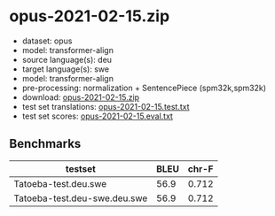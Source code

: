 # opus-2021-02-15.zip

* dataset: opus
* model: transformer-align
* source language(s): deu
* target language(s): swe
* model: transformer-align
* pre-processing: normalization + SentencePiece (spm32k,spm32k)
* download: [opus-2021-02-15.zip](https://object.pouta.csc.fi/Tatoeba-MT-models/deu-swe/opus-2021-02-15.zip)
* test set translations: [opus-2021-02-15.test.txt](https://object.pouta.csc.fi/Tatoeba-MT-models/deu-swe/opus-2021-02-15.test.txt)
* test set scores: [opus-2021-02-15.eval.txt](https://object.pouta.csc.fi/Tatoeba-MT-models/deu-swe/opus-2021-02-15.eval.txt)

## Benchmarks

| testset               | BLEU  | chr-F |
|-----------------------|-------|-------|
| Tatoeba-test.deu.swe 	| 56.9 	| 0.712 |
| Tatoeba-test.deu-swe.deu.swe 	| 56.9 	| 0.712 |

